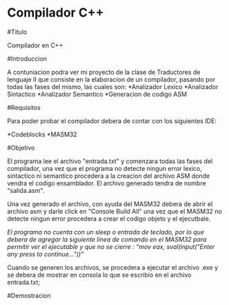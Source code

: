 # Compilador C++


#Titulo

Compilador en C++

#Introduccion

A contuniacion podra ver mi proyecto de la clase de Traductores de lenguaje II que consiste en la elaboracion de un compilador, pasando por todas las fases del mismo, las cuales son:
*Analizador Lexico
*Analizador Sintactico
*Analizador Semantico
*Generacion de codigo ASM

#Requisitos

Para poder probar el compilador debera de contar con los siguientes IDE:

*Codeblocks
*MASM32

#Objetivo

El programa lee el archivo "entrada.txt" y comenzara todas las fases del compilador, una vez que el programa no detecte ningun error lexico, sintactico ni semantico procedera a la creacion del archivo ASM donde vendra el codigo ensamblador. El archivo generado tendra de nombre "salida.asm".

Una vez generado el archivo, con ayuda del MASM32 debera de abrir el archivo asm y darle click en "Console Build All" una vez que el MASM32 no detecte ningun error procedera a crear el codigo objeto y el ejecutbale. 

*El programa no cuenta con un sleep o entrada de teclado, por lo que debera de agregar la siguiente linea de comando en el MASM32 para permitir ver el ejecutable y que no se cierre : "mov eax, sval(input("Enter any press to continue..."))"*

Cuando se generen los archivos, se procedera a ejecutar el archivo .exe y se debera de mostrar en consola lo que se escribio en el archivo entrada.txt;

#Demostracion

